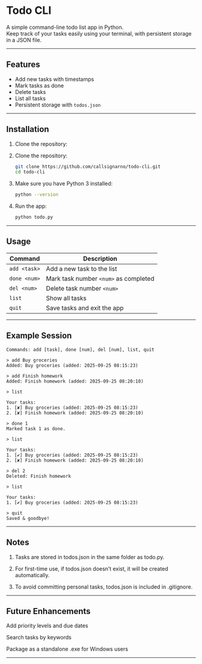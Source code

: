 # Todo CLI

A simple command-line todo list app in Python.  
Keep track of your tasks easily using your terminal, with persistent storage in a JSON file.

---

## Features

- Add new tasks with timestamps
- Mark tasks as done
- Delete tasks
- List all tasks
- Persistent storage with `todos.json`

---

## Installation

1. Clone the repository:

1. Clone the repository:

    ```bash
    git clone https://github.com/callsignarno/todo-cli.git
    cd todo-cli

2. Make sure you have Python 3 installed:

    ```bash
    python --version

3. Run the app:

    ```bash
    python todo.py

---

## Usage

| Command      | Description                           |
| ------------ | ------------------------------------- |
| `add <task>` | Add a new task to the list            |
| `done <num>` | Mark task number `<num>` as completed |
| `del <num>`  | Delete task number `<num>`            |
| `list`       | Show all tasks                        |
| `quit`       | Save tasks and exit the app           |

---

## Example Session

```text
Commands: add [task], done [num], del [num], list, quit

> add Buy groceries
Added: Buy groceries (added: 2025-09-25 08:15:23)

> add Finish homework
Added: Finish homework (added: 2025-09-25 08:20:10)

> list

Your tasks:
1. [✘] Buy groceries (added: 2025-09-25 08:15:23)
2. [✘] Finish homework (added: 2025-09-25 08:20:10)

> done 1
Marked task 1 as done.

> list

Your tasks:
1. [✔] Buy groceries (added: 2025-09-25 08:15:23)
2. [✘] Finish homework (added: 2025-09-25 08:20:10)

> del 2
Deleted: Finish homework

> list

Your tasks:
1. [✔] Buy groceries (added: 2025-09-25 08:15:23)

> quit
Saved & goodbye!
```

---

## Notes

1. Tasks are stored in todos.json in the same folder as todo.py.

2. For first-time use, if todos.json doesn’t exist, it will be created automatically.

3. To avoid committing personal tasks, todos.json is included in .gitignore.

---

## Future Enhancements

Add priority levels and due dates

Search tasks by keywords

Package as a standalone .exe for Windows users

---





